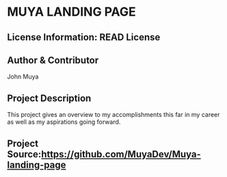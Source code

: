 MUYA LANDING PAGE
===

License Information: READ License
---

Author & Contributor
-----------
John Muya

Project Description
---------
This project gives an overview to my accomplishments this far in my career as well as my aspirations going forward.

Project Source:https://github.com/MuyaDev/Muya-landing-page
----
